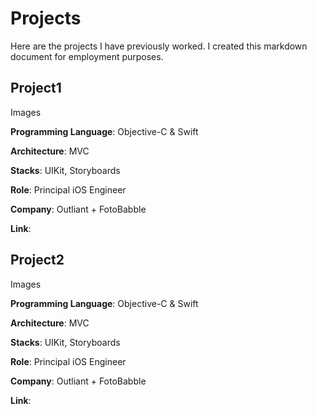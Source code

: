 # Projects

Here are the projects I have previously worked. I created this markdown document for employment purposes.

## Project1

Images

**Programming Language**: Objective-C & Swift

**Architecture**: MVC

**Stacks**: UIKit, Storyboards

**Role**: Principal iOS Engineer

**Company**: Outliant + FotoBabble

**Link**: 

## Project2

Images

**Programming Language**: Objective-C & Swift

**Architecture**: MVC

**Stacks**: UIKit, Storyboards

**Role**: Principal iOS Engineer

**Company**: Outliant + FotoBabble

**Link**: 